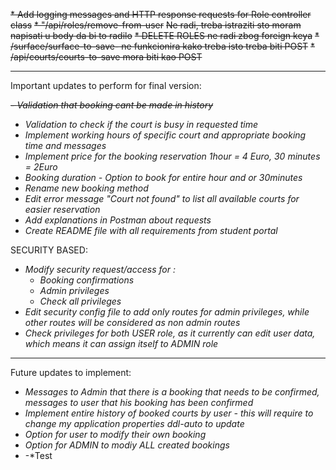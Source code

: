 ~~* Add logging messages and HTTP response requests for Role controller class~~
~~* "/api/roles/remove-from-user~~
~~Ne radi, treba istraziti sto moram napisati u body da bi to radilo~~
~~* DELETE ROLES ne radi zbog foreign keya~~
~~* /surface/surface-to-save- ne funkcionira kako treba isto treba biti POST~~
~~* /api/courts/courts-to-save mora biti kao POST~~

***
Important updates to perform for final version: 

~~- *Validation that booking cant be made in history*~~
- *Validation to check if the court is busy in requested time*
- *Implement working hours of specific court and appropriate booking time and messages*
- *Implement price for the booking reservation 1hour = 4 Euro, 30 minutes = 2Euro*
- *Booking duration - Option to book for entire hour and or 30minutes*
- *Rename new booking method*
- *Edit error message "Court not found" to list all available courts for easier reservation*
- *Add explanations in Postman about requests*
- *Create README file with all requirements from student portal*

SECURITY BASED: 
- *Modify security request/access for :*
  - *Booking confirmations*
  - *Admin privileges*
  - *Check all privileges*
- *Edit security config file to add only routes for admin privileges, while other routes will be considered as non admin routes*
- *Check privileges for both USER role, as it currently can edit user data, which means it can assign itself to ADMIN role*

***
Future updates to implement: 
- *Messages to Admin that there is a booking that needs to be confirmed, messages to user that his booking has been confirmed*
- *Implement entire history of booked courts by user - this will require to change my application properties ddl-auto to update*
- *Option for user to modify their own booking*
- *Option for ADMIN to modiy ALL created bookings*
- -*Test









    